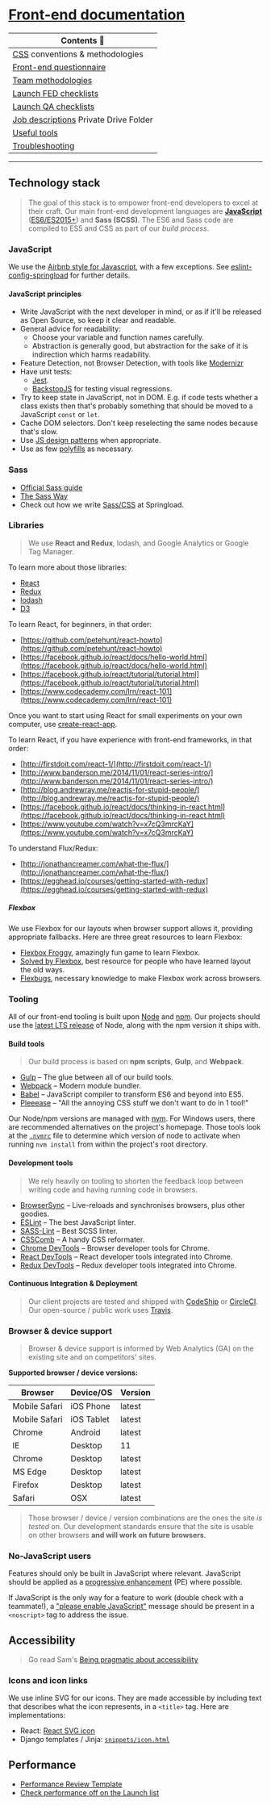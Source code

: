 # [Front-end documentation](https://springload.github.io/frontend-starter-kit/)

| Contents :book:                                        |
|--------------------------------------------------------|
| [CSS](css.md) conventions & methodologies |
| [Front-end questionnaire](front-end-questionnaire.md) |
| [Team methodologies](front-end-team.md) |
| [Launch FED checklists](frontend-launch-checklist.md) |
| [Launch QA checklists](launch-checklist.md) |
| [Job descriptions](https://drive.google.com/drive/folders/0B2xlfljH4NcSfmhYWU1ncm1fRjVFR3B2Q1MwYWFzdkVWTms0ZkdINURXZjBKTU5fMXhsVUE) Private Drive Folder |
| [Useful tools](useful-tools.md) |
| [Troubleshooting](troubleshooting.md) |

---------------

## Technology stack

> The goal of this stack is to empower front-end developers to excel at their craft. Our main front-end development languages are [__JavaScript__](https://developer.mozilla.org/en-US/docs/Web/JavaScript) ([ES6/ES2015+](https://babeljs.io/docs/learn-es2015/)) and __Sass (SCSS)__. The ES6 and Sass code are compiled to ES5 and CSS as part of our _build process_.

### JavaScript

We use the [Airbnb style for Javascript](https://github.com/airbnb/javascript), with a few exceptions. See [eslint-config-springload](https://github.com/springload/eslint-config-springload) for further details.

#### JavaScript principles

- Write JavaScript with the next developer in mind, or as if it'll be released as Open Source, so keep it clear and readable.
- General advice for readability:
  - Choose your variable and function names carefully.
  - Abstraction is generally good, but abstraction for the sake of it is indirection which harms readability.
- Feature Detection, not Browser Detection, with tools like [Modernizr](https://modernizr.com/)
- Have unit tests:
  - [Jest](https://facebook.github.io/jest/).
  - [BackstopJS](https://github.com/garris/BackstopJS) for testing visual regressions.
- Try to keep state in JavaScript, not in DOM. E.g. if code tests whether a class exists then that's probably something that should be moved to a JavaScript `const` or `let`.
- Cache DOM selectors. Don't keep reselecting the same nodes because that's slow.
- Use [JS design patterns](https://addyosmani.com/resources/essentialjsdesignpatterns/book/) when appropriate.
- Use as few [polyfills](https://en.wikipedia.org/wiki/Polyfill) as necessary.

### Sass

- [Official Sass guide](http://sass-lang.com/guide)
- [The Sass Way](http://thesassway.com/)
- Check out how we write [Sass/CSS](css.md) at Springload.

### Libraries

> We use __React and Redux__, lodash, and Google Analytics or Google Tag Manager.

To learn more about those libraries:

- [React](https://facebook.github.io/react/)
- [Redux](http://redux.js.org/)
- [lodash](https://lodash.com/)
- [D3](https://d3js.org/)

To learn React, for beginners, in that order:

- [https://github.com/petehunt/react-howto](https://github.com/petehunt/react-howto)
- [https://facebook.github.io/react/docs/hello-world.html](https://facebook.github.io/react/docs/hello-world.html)
- [https://facebook.github.io/react/tutorial/tutorial.html](https://facebook.github.io/react/tutorial/tutorial.html)
- [https://www.codecademy.com/lrn/react-101](https://www.codecademy.com/lrn/react-101)

Once you want to start using React for small experiments on your own computer, use [create-react-app](https://github.com/facebookincubator/create-react-app/).

To learn React, if you have experience with front-end frameworks, in that order:

- [http://firstdoit.com/react-1/](http://firstdoit.com/react-1/)
- [http://www.banderson.me/2014/11/01/react-series-intro/](http://www.banderson.me/2014/11/01/react-series-intro/)
- [http://blog.andrewray.me/reactjs-for-stupid-people/](http://blog.andrewray.me/reactjs-for-stupid-people/)
- [https://facebook.github.io/react/docs/thinking-in-react.html](https://facebook.github.io/react/docs/thinking-in-react.html)
- [https://www.youtube.com/watch?v=x7cQ3mrcKaY](https://www.youtube.com/watch?v=x7cQ3mrcKaY)

To understand Flux/Redux:

- [http://jonathancreamer.com/what-the-flux/](http://jonathancreamer.com/what-the-flux/)
- [https://egghead.io/courses/getting-started-with-redux](https://egghead.io/courses/getting-started-with-redux)

##### Flexbox

We use Flexbox for our layouts when browser support allows it, providing appropriate fallbacks. Here are three great resources to learn Flexbox:

- [Flexbox Froggy](http://flexboxfroggy.com/), amazingly fun game to learn Flexbox.
- [Solved by Flexbox](https://philipwalton.github.io/solved-by-flexbox/), best resource for people who have learned layout the old ways.
- [Flexbugs](https://github.com/philipwalton/flexbugs), necessary knowledge to make Flexbox work across browsers.

### Tooling

All of our front-end tooling is built upon [Node](https://nodejs.org/) and [npm](https://www.npmjs.com/). Our projects should use the [latest LTS release](https://github.com/nodejs/LTS) of Node, along with the npm version it ships with.

#### Build tools

> Our build process is based on __npm scripts__, __Gulp__, and __Webpack__.

- [Gulp](http://gulpjs.com/) – The glue between all of our build tools.
- [Webpack](https://webpack.js.org/) – Modern module bundler.
- [Babel](https://babeljs.io/) – JavaScript compiler to transform ES6 and beyond into ES5.
- [Pleeease](http://pleeease.io/) – "All the annoying CSS stuff we don't want to do in 1 tool!"

Our Node/npm versions are managed with [nvm](https://github.com/creationix/nvm). For Windows users, there are recommended alternatives on the project's homepage. Those tools look at the [`.nvmrc`](https://github.com/springload/frontend-starter-kit/blob/master/.nvmrc) file to determine which version of node to activate when running `nvm install` from within the project's root directory.

#### Development tools

> We rely heavily on tooling to shorten the feedback loop between writing code and having running code in browsers.

- [BrowserSync](http://www.browsersync.io/) – Live-reloads and synchronises browsers, plus other goodies.
- [ESLint](http://eslint.org/) – The best JavaScript linter.
- [SASS-Lint](https://github.com/sasstools/sass-lint) – Best SCSS linter.
- [CSSComb](http://csscomb.com/) – A handy CSS reformater.
- [Chrome DevTools](https://developer.chrome.com/devtools) – Browser developer tools for Chrome.
- [React DevTools](https://chrome.google.com/webstore/detail/react-developer-tools/fmkadmapgofadopljbjfkapdkoienihi?hl=en) – React developer tools integrated into Chrome.
- [Redux DevTools](https://chrome.google.com/webstore/detail/redux-devtools/lmhkpmbekcpmknklioeibfkpmmfibljd) – Redux developer tools integrated into Chrome.

#### Continuous Integration & Deployment

> Our client projects are tested and shipped with [CodeShip](https://codeship.com) or [CircleCI](https://circleci.com/). Our open-source / public work uses [Travis](https://travis-ci.org/springload/).

### Browser & device support

> Browser & device support is informed by Web Analytics (GA) on the existing site and on competitors' sites.

**Supported browser / device versions:**

| Browser | Device/OS | Version |
|---------|-----------|---------|
| Mobile Safari | iOS Phone | latest |
| Mobile Safari | iOS Tablet | latest |
| Chrome | Android | latest |
| IE | Desktop | 11 |
| Chrome | Desktop | latest |
| MS Edge | Desktop | latest |
| Firefox | Desktop | latest |
| Safari | OSX | latest |

> Those browser / device / version combinations are the ones the site *is tested* on. Our development standards ensure that the site is usable on other browsers **and will work on future browsers**.

### No-JavaScript users

Features should only be built in JavaScript where relevant. JavaScript should be applied as a [progressive enhancement](https://en.wikipedia.org/wiki/Progressive_enhancement) (PE) where possible.

If JavaScript is the only way for a feature to work (double check with a teammate!), a ["please enable JavaScript"](https://github.com/springload/frontend-starter-kit/blob/master/core/templates/core/snippets/enable-javascript.html) message should be present in a `<noscript>` tag to address the issue.

## Accessibility

> Go read Sam's [Being pragmatic about accessibility](https://www.springload.co.nz/blog/pragmatic-about-accessibility/)

### Icons and icon links

We use inline SVG for our icons. They are made accessible by including text that describes what the icon represents, in a `<title>` tag. Here are implementations:

- React: [React SVG icon](https://github.com/springload/react-svg-icon)
- Django templates / Jinja: [`snippets/icon.html`](/core/templates/core/snippets/icon.html)

## Performance

- [Performance Review Template](performance-review-template.md)
- [Check performance off on the Launch list](launch-checklist.md#performance)
